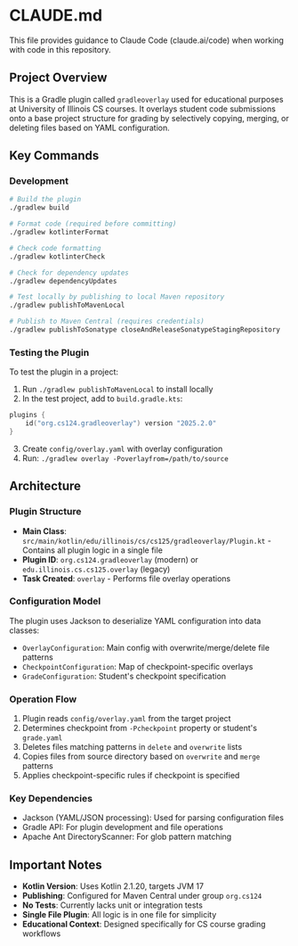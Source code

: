 # CLAUDE.md

This file provides guidance to Claude Code (claude.ai/code) when working with code in this repository.

## Project Overview

This is a Gradle plugin called `gradleoverlay` used for educational purposes at University of Illinois CS courses. It overlays student code submissions onto a base project structure for grading by selectively copying, merging, or deleting files based on YAML configuration.

## Key Commands

### Development
```bash
# Build the plugin
./gradlew build

# Format code (required before committing)
./gradlew kotlinterFormat

# Check code formatting
./gradlew kotlinterCheck

# Check for dependency updates
./gradlew dependencyUpdates

# Test locally by publishing to local Maven repository
./gradlew publishToMavenLocal

# Publish to Maven Central (requires credentials)
./gradlew publishToSonatype closeAndReleaseSonatypeStagingRepository
```

### Testing the Plugin
To test the plugin in a project:
1. Run `./gradlew publishToMavenLocal` to install locally
2. In the test project, add to `build.gradle.kts`:
```kotlin
plugins {
    id("org.cs124.gradleoverlay") version "2025.2.0"
}
```
3. Create `config/overlay.yaml` with overlay configuration
4. Run: `./gradlew overlay -Poverlayfrom=/path/to/source`

## Architecture

### Plugin Structure
- **Main Class**: `src/main/kotlin/edu/illinois/cs/cs125/gradleoverlay/Plugin.kt` - Contains all plugin logic in a single file
- **Plugin ID**: `org.cs124.gradleoverlay` (modern) or `edu.illinois.cs.cs125.overlay` (legacy)
- **Task Created**: `overlay` - Performs file overlay operations

### Configuration Model
The plugin uses Jackson to deserialize YAML configuration into data classes:
- `OverlayConfiguration`: Main config with overwrite/merge/delete file patterns
- `CheckpointConfiguration`: Map of checkpoint-specific overlays
- `GradeConfiguration`: Student's checkpoint specification

### Operation Flow
1. Plugin reads `config/overlay.yaml` from the target project
2. Determines checkpoint from `-Pcheckpoint` property or student's `grade.yaml`
3. Deletes files matching patterns in `delete` and `overwrite` lists
4. Copies files from source directory based on `overwrite` and `merge` patterns
5. Applies checkpoint-specific rules if checkpoint is specified

### Key Dependencies
- Jackson (YAML/JSON processing): Used for parsing configuration files
- Gradle API: For plugin development and file operations
- Apache Ant DirectoryScanner: For glob pattern matching

## Important Notes

- **Kotlin Version**: Uses Kotlin 2.1.20, targets JVM 17
- **Publishing**: Configured for Maven Central under group `org.cs124`
- **No Tests**: Currently lacks unit or integration tests
- **Single File Plugin**: All logic is in one file for simplicity
- **Educational Context**: Designed specifically for CS course grading workflows